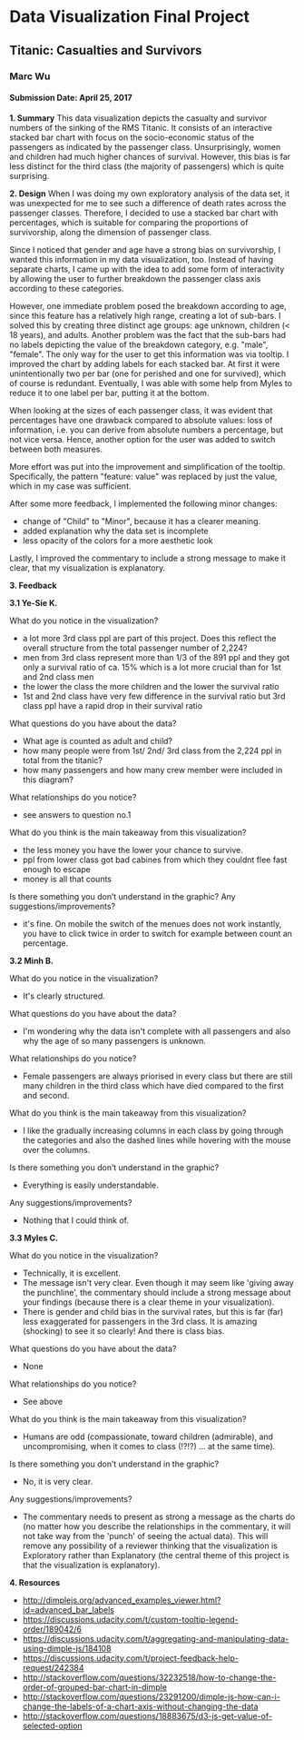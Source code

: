 # Data Visualization Final Project
## Titanic: Casualties and Survivors


### Marc Wu
#### Submission Date: April 25, 2017



**1. Summary**
This data visualization depicts the casualty and survivor numbers of the sinking of the RMS Titanic.
It consists of an interactive stacked bar chart with focus on the socio-economic status of the passengers as indicated by the passenger class. Unsurprisingly, women and children had much higher chances of survival. However, this bias is far less distinct for the third class (the majority of passengers) which is quite surprising. 


**2. Design**
When I was doing my own exploratory analysis of the data set, it was unexpected for me to see such a difference of death rates across the passenger classes. Therefore, I decided to use a stacked bar chart with percentages, which is suitable for comparing the proportions of survivorship, along the dimension of passenger class.

Since I noticed that gender and age have a strong bias on survivorship, I wanted this information in my data visualization, too. Instead of having separate charts, I came up with the idea to add some form of interactivity by allowing the user to further breakdown the passenger class axis according to these categories. 

However, one immediate problem posed the breakdown according to age, since this feature has a relatively high range, creating a lot of sub-bars. I solved this by creating three distinct age groups: age unknown, children (< 18 years), and adults. Another problem was the fact that the sub-bars had no labels depicting the value of the breakdown category, e.g. "male", "female". The only way for the user to get this information was via tooltip. I improved the chart by adding labels for each stacked bar. At first it were unintentionally two per bar (one for perished and one for survived), which of course is redundant. Eventually, I was able with some help from Myles to reduce it to one label per bar, putting it at the bottom.

When looking at the sizes of each passenger class, it was evident that percentages have one drawback compared to absolute values: loss of information, i.e. you can derive from absolute numbers a percentage, but not vice versa. Hence, another option for the user was added to switch between both measures.

More effort was put into the improvement and simplification of the tooltip. Specifically, the pattern "feature: value" was replaced by just the value, which in my case was sufficient. 

After some more feedback, I implemented the following minor changes:
* change of "Child" to "Minor", because it has a clearer meaning. 
* added explanation why the data set is incomplete
* less opacity of the colors for a more aesthetic look

Lastly, I improved the commentary to include a strong message to make it clear, that my visualization is explanatory.


**3. Feedback**

**3.1 Ye-Sie K.**

What do you notice in the visualization?
* a lot more 3rd class ppl are part of this project. Does this reflect the overall structure from the total passenger number of 2,224?
* men from 3rd class represent more than 1/3 of the 891 ppl and they got only a survival ratio of ca. 15% which is a lot more crucial than for 1st and 2nd class men
* the lower the class the more children and the lower the survival ratio
* 1st and 2nd class have very few difference in the survival ratio but 3rd class ppl have a rapid drop in their survival ratio

What questions do you have about the data?
* What age is counted as adult and child?
* how many people were from 1st/ 2nd/ 3rd class from the 2,224 ppl in total from the titanic?
* how many passengers and how many crew member were included in this diagram?

What relationships do you notice?
* see answers to question no.1

What do you think is the main takeaway from this visualization?
* the less money you have the lower your chance to survive.
* ppl from lower class got bad cabines from which they couldnt flee fast enough to escape
* money is all that counts
 
Is there something you don’t understand in the graphic?
Any suggestions/improvements?
* it's fine. On mobile the switch of the menues does not work instantly, you have to click twice in order to switch for example between count an percentage.



**3.2 Minh B.**

What do you notice in the visualization?
* It's clearly structured.

What questions do you have about the data?
* I'm wondering why the data isn't complete with all passengers and also why the age of so many passengers is unknown.

What relationships do you notice?
* Female passengers are always priorised in every class but there are still many children in the third class which have died compared to the first and second.

What do you think is the main takeaway from this visualization?
* I like the gradually increasing columns in each class by going through the categories and also the dashed lines while hovering with the mouse over the columns.

Is there something you don’t understand in the graphic?
* Everything is easily understandable.

Any suggestions/improvements?
* Nothing that I could think of.



**3.3 Myles C.**

What do you notice in the visualization?

* Technically, it is excellent.
* The message isn't very clear. Even though it may seem like 'giving away the punchline', the commentary should include a strong message about your findings (because there is a clear theme in your visualization).
* There is gender and child bias in the survival rates, but this is far (far) less exaggerated for passengers in the 3rd class. It is amazing (shocking) to see it so clearly! And there is class bias.

What questions do you have about the data?

* None

What relationships do you notice?

* See above

What do you think is the main takeaway from this visualization?

* Humans are odd (compassionate, toward children (admirable), and uncompromising, when it comes to class (!?!?) ... at the same time).

Is there something you don’t understand in the graphic?

* No, it is very clear.

Any suggestions/improvements?

* The commentary needs to present as strong a message as the charts do (no matter how you describe the relationships in the commentary, it will not take way from the 'punch' of seeing the actual data). This will remove any possibility of a reviewer thinking that the visualization is Exploratory rather than Explanatory (the central theme of this project is that the visualization is explanatory).










**4. Resources**
* http://dimplejs.org/advanced_examples_viewer.html?id=advanced_bar_labels
* https://discussions.udacity.com/t/custom-tooltip-legend-order/189042/6
* https://discussions.udacity.com/t/aggregating-and-manipulating-data-using-dimple-js/184108
* https://discussions.udacity.com/t/project-feedback-help-request/242384
* http://stackoverflow.com/questions/32232518/how-to-change-the-order-of-grouped-bar-chart-in-dimple
* http://stackoverflow.com/questions/23291200/dimple-js-how-can-i-change-the-labels-of-a-chart-axis-without-changing-the-data
* http://stackoverflow.com/questions/18883675/d3-js-get-value-of-selected-option